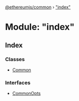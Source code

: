 [@ethereumjs/common](../README.md) › ["index"](_index_.md)

# Module: "index"

## Index

### Classes

* [Common](../classes/_index_.common.md)

### Interfaces

* [CommonOpts](../interfaces/_index_.commonopts.md)
